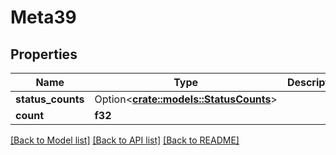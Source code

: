 # Meta39

## Properties

Name | Type | Description | Notes
------------ | ------------- | ------------- | -------------
**status_counts** | Option<[**crate::models::StatusCounts**](statusCounts.md)> |  | [optional]
**count** | **f32** |  | 

[[Back to Model list]](../README.md#documentation-for-models) [[Back to API list]](../README.md#documentation-for-api-endpoints) [[Back to README]](../README.md)



